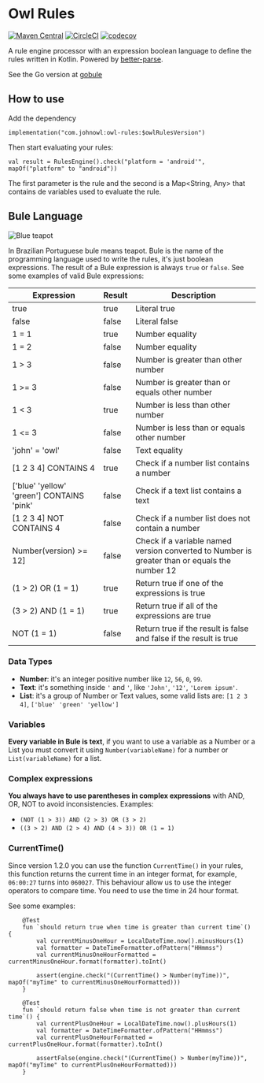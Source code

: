 # Owl Rules

[![Maven Central](https://maven-badges.herokuapp.com/maven-central/com.johnowl/owl-rules/badge.svg)](https://maven-badges.herokuapp.com/maven-central/com.johnowl/owl-rules)
[![CircleCI](https://circleci.com/gh/johnowl/owl-rules.svg?style=svg)](https://circleci.com/gh/johnowl/owl-rules)
[![codecov](https://codecov.io/gh/johnowl/owl-rules/branch/master/graph/badge.svg)](https://codecov.io/gh/johnowl/owl-rules)

A rule engine processor with an expression boolean language to define the rules written in Kotlin. Powered by [better-parse](https://github.com/h0tk3y/better-parse).

See the Go version at [gobule](https://github.com/udhos/gobule)

## How to use


Add the dependency

    implementation("com.johnowl:owl-rules:$owlRulesVersion")
    
Then start evaluating your rules:

    val result = RulesEngine().check("platform = 'android'", mapOf("platform" to "android"))
    
The first parameter is the rule and the second is a Map<String, Any> that contains de variables used to evaluate the rule.


## Bule Language

![Blue teapot](docs/assets/bule.jpg "Blue teapot1")

In Brazilian Portuguese bule means teapot. Bule is the name of the programming language used to write the rules, it's just boolean expressions. The result of a Bule expression is always `true` or `false`. See some examples of valid Bule expressions:

| Expression | Result | Description |
| --- | --- | --- |
| true | true | Literal true |
| false | false | Literal false |
| 1 = 1 | true | Number equality |
| 1 = 2 | false | Number equality |
| 1 > 3 | false | Number is greater than other number |
| 1 >= 3 | false | Number is greater than or equals other number |
| 1 < 3 | true | Number is less than other number |
| 1 <= 3 | false | Number is less than or equals other number |
| 'john' = 'owl' | false | Text equality |
| [1 2 3 4] CONTAINS 4 | true | Check if a number list contains a number |
| ['blue' 'yellow' 'green'] CONTAINS 'pink' | false | Check if a text list contains a text |
| [1 2 3 4] NOT CONTAINS 4 | false | Check if a number list does not contain a number |
| Number(version) >= 12] | false | Check if a variable named version converted to Number is greater than or equals the number 12 |
| (1 > 2) OR (1 = 1)| true | Return true if one of the expressions is true |
| (3 > 2) AND (1 = 1)| true | Return true if all of the expressions are true |
| NOT (1 = 1)| false | Return true if the result is false and false if the result is true |


### Data Types

- **Number**: it's an integer positive number like `12`, `56`, `0`, `99`.
- **Text**: it's something inside `'` and `'`, like `'John'`, `'12'`, `'Lorem ipsum'`.
- **List**: it's a group of Number or Text values, some valid lists are: `[1 2 3 4]`, `['blue' 'green' 'yellow']`

### Variables

**Every variable in Bule is text**, if you want to use a variable as a Number or a List you must convert it 
using `Number(variableName)` for a number or `List(variableName)` for a list.

### Complex expressions

**You always have to use parentheses in complex expressions** with AND, OR, NOT to avoid inconsistencies. Examples:

- `(NOT (1 > 3)) AND (2 > 3) OR (3 > 2)`
- `((3 > 2) AND (2 > 4) AND (4 > 3)) OR (1 = 1)`


### CurrentTime()

Since version 1.2.0 you can use the function `CurrentTime()` in your rules, 
this function returns the current time in an integer format, for example,
`06:00:27` turns into `060027`. This behaviour allow us to use the integer 
operators to compare time. You need to use the time in 24 hour format.

See some examples:

```
    @Test
    fun `should return true when time is greater than current time`() {
        val currentMinusOneHour = LocalDateTime.now().minusHours(1)
        val formatter = DateTimeFormatter.ofPattern("HHmmss")
        val currentMinusOneHourFormatted = currentMinusOneHour.format(formatter).toInt()

        assert(engine.check("(CurrentTime() > Number(myTime))", mapOf("myTime" to currentMinusOneHourFormatted)))
    }

    @Test
    fun `should return false when time is not greater than current time`() {
        val currentPlusOneHour = LocalDateTime.now().plusHours(1)
        val formatter = DateTimeFormatter.ofPattern("HHmmss")
        val currentPlusOneHourFormatted = currentPlusOneHour.format(formatter).toInt()

        assertFalse(engine.check("(CurrentTime() > Number(myTime))", mapOf("myTime" to currentPlusOneHourFormatted)))
    }
```
